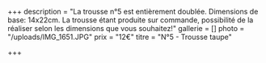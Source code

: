 +++
description = "La trousse n°5 est entièrement doublée. Dimensions de base: 14x22cm. La trousse étant produite sur commande, possibilité de la réaliser selon les dimensions que vous souhaitez!"
gallerie = []
photo = "/uploads/IMG_1651.JPG"
prix = "12€"
titre = "N°5 - Trousse taupe"

+++
